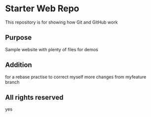 # Starter Web Repo

This repository is for showing how Git and GitHub work

## Purpose

Sample website with plenty of files for demos

## Addition
for a rebase practise
to correct myself
more changes from myfeature branch

## All rights reserved
yes